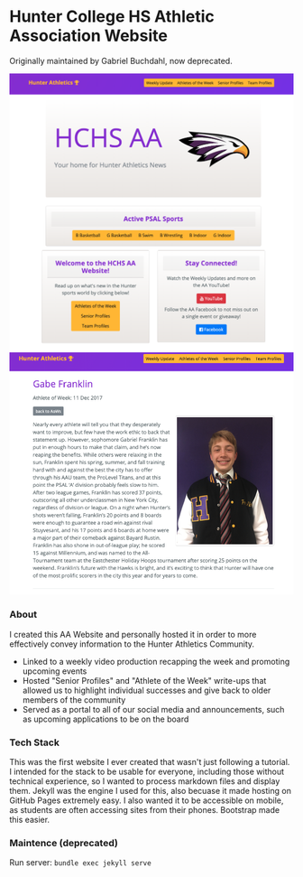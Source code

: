 # Hunter College HS Athletic Association Website

Originally maintained by Gabriel Buchdahl, now deprecated.

![AASite Image](/assets/img/aasite.jpg?raw=true "AA Site")
![Sample AoW](/assets/img/sampleaow.jpg?raw=true "Sample AoW Page")

### About

I created this AA Website and personally hosted it in order to more effectively convey information to the Hunter Athletics Community. 

* Linked to a weekly video production recapping the week and promoting upcoming events
* Hosted "Senior Profiles" and "Athlete of the Week" write-ups that allowed us to highlight individual successes and give back to older members of the community
* Served as a portal to all of our social media and announcements, such as upcoming applications to be on the board

### Tech Stack

This was the first website I ever created that wasn't just following a tutorial. I intended for the stack to be usable for everyone, including those without technical experience, so I wanted to process markdown files and display them. Jekyll was the engine I used for this, also becuase it made hosting on GitHub Pages extremely easy. I also wanted it to be accessible on mobile, as students are often accessing sites from their phones. Bootstrap made this easier. 

### Maintence (deprecated)
Run server: `bundle exec jekyll serve`